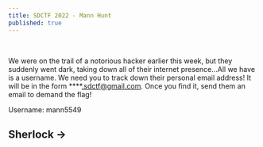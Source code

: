```yaml
---
title: SDCTF 2022 - Mann Hunt
published: true
---
```

&nbsp;

We were on the trail of a notorious hacker earlier this week, but they suddenly went dark, taking down all of their internet presence...All we have is a username. We need you to track down their personal email address! It will be in the form ****.sdctf@gmail.com. Once you find it, send them an email to demand the flag!

Username:
mann5549

## Sherlock ->